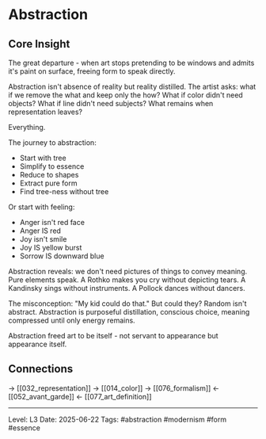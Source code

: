 # Abstraction

## Core Insight
The great departure - when art stops pretending to be windows and admits it's paint on surface, freeing form to speak directly.

Abstraction isn't absence of reality but reality distilled. The artist asks: what if we remove the what and keep only the how? What if color didn't need objects? What if line didn't need subjects? What remains when representation leaves?

Everything.

The journey to abstraction:
- Start with tree
- Simplify to essence
- Reduce to shapes
- Extract pure form
- Find tree-ness without tree

Or start with feeling:
- Anger isn't red face
- Anger IS red
- Joy isn't smile
- Joy IS yellow burst
- Sorrow IS downward blue

Abstraction reveals: we don't need pictures of things to convey meaning. Pure elements speak. A Rothko makes you cry without depicting tears. A Kandinsky sings without instruments. A Pollock dances without dancers.

The misconception: "My kid could do that." But could they? Random isn't abstract. Abstraction is purposeful distillation, conscious choice, meaning compressed until only energy remains.

Abstraction freed art to be itself - not servant to appearance but appearance itself.

## Connections
→ [[032_representation]]
→ [[014_color]]
→ [[076_formalism]]
← [[052_avant_garde]]
← [[077_art_definition]]

---
Level: L3
Date: 2025-06-22
Tags: #abstraction #modernism #form #essence